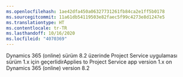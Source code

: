 ```yaml
---
ms.openlocfilehash: 1ae42dfa450a06327731261fb84ca2e1ff5b0178
ms.sourcegitcommit: 11a61db54119503e82faec5f99c4273e8d1247e5
ms.translationtype: HT
ms.contentlocale: tr-TR
ms.lasthandoff: 10/16/2020
ms.locfileid: "4070369"
---
```

<span data-ttu-id="dd72b-101">Dynamics 365 (online) sürüm 8.2 üzerinde Project Service uygulaması sürüm 1.x için geçerlidir</span><span class="sxs-lookup"><span data-stu-id="dd72b-101">Applies to Project Service app version 1.x on Dynamics 365 (online) version 8.2</span></span>


